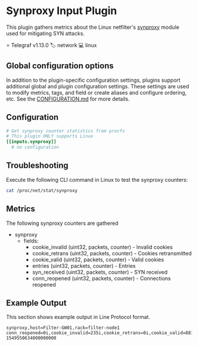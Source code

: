 # Synproxy Input Plugin

This plugin gathers metrics about the Linux netfilter's [synproxy][synproxy]
module used for mitigating SYN attacks.

⭐ Telegraf v1.13.0
🏷️ network
💻 linux

[synproxy]: https://wiki.nftables.org/wiki-nftables/index.php/Synproxy

## Global configuration options <!-- @/docs/includes/plugin_config.md -->

In addition to the plugin-specific configuration settings, plugins support
additional global and plugin configuration settings. These settings are used to
modify metrics, tags, and field or create aliases and configure ordering, etc.
See the [CONFIGURATION.md][CONFIGURATION.md] for more details.

[CONFIGURATION.md]: ../../../docs/CONFIGURATION.md#plugins

## Configuration

```toml @sample.conf
# Get synproxy counter statistics from procfs
# This plugin ONLY supports Linux
[[inputs.synproxy]]
  # no configuration
```

## Troubleshooting

Execute the following CLI command in Linux to test the synproxy counters:

```sh
cat /proc/net/stat/synproxy
```

## Metrics

The following synproxy counters are gathered

- synproxy
  - fields:
    - cookie_invalid (uint32, packets, counter) - Invalid cookies
    - cookie_retrans (uint32, packets, counter) - Cookies retransmitted
    - cookie_valid (uint32, packets, counter) - Valid cookies
    - entries (uint32, packets, counter) - Entries
    - syn_received (uint32, packets, counter) - SYN received
    - conn_reopened (uint32, packets, counter) - Connections reopened

## Example Output

This section shows example output in Line Protocol format.

```text
synproxy,host=Filter-GW01,rack=filter-node1 conn_reopened=0i,cookie_invalid=235i,cookie_retrans=0i,cookie_valid=8814i,entries=0i,syn_received=8742i 1549550634000000000
```
